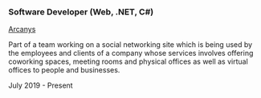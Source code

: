 <div class="d-flex flex-column flex-md-row justify-content-between mb-5">
    <div class="flex-grow-1">
        <h3 class="mb-0">Software Developer (Web, .NET, C#)</h3>
        <div class="subheading mb-3">
            <a href="https://www.arcanys.com/">Arcanys</a>
        </div>
        <p>Part of a team working on a social networking site which is being used by the employees and clients of a company whose services involves offering coworking spaces, meeting rooms and physical offices as well as virtual offices to people and businesses.</p>
    </div>
    <div class="flex-shrink-0"><span class="text-primary">July 2019 - Present</span></div>
</div>